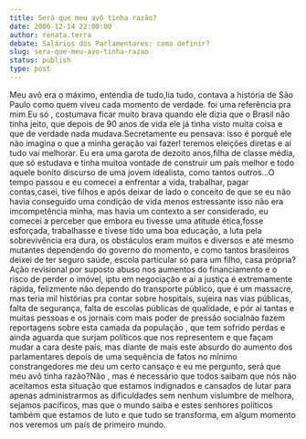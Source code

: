 ```yaml
---
title: Será que meu avô tinha razão?
date: 2006-12-14 22:00:00
author: renata.terra
debate: Salários dos Parlamentares: como definir?
slug: sera-que-meu-avo-tinha-razao
status: publish 
type: post
---
```


Meu avô era o máximo, entendia de tudo,lia tudo, contava a história de São Paulo como quem viveu cada momento de verdade. foi uma referência pra mim.Eu só , costumava ficar muito brava quando ele dizia que o Brasil nâo tinha jeito, que depois de 90 anos de vida ele já tinha visto muita coisa e que de verdade nada mudava.Secretamente eu pensava: isso é porquê ele não imagina o que a minha geração vai fazer! teremos eleições diretas e aí tudo vai melhorar. Eu era uma garota de dezoito anos,filha de classe média, que só estudava e tinha muitoa vontade de construir um país melhor e todo aquele bonito discurso de uma jovem idealista, como tantos outros...O tempo passou e eu comecei a enfrentar a vida, trabalhar, pagar contas,casei, tive filhos e após deixar de lado o conceito de que se eu não havia conseguido uma condição de vida menos estressante isso não era imcompetência minha, mas havia um contexto a ser considerado, eu comecei a perceber que embora eu tivesse uma atitude ética,fosse esforçada, trabalhasse e tivese tido uma boa educação, a luta pela sobrevivência era dura, os obstáculos eram muitos e diversos e até mesmo mutantes dependendo do governo do momento, e como tantos brasileiros deixei de ter seguro saúde, escola particular só para um filho, casa própria?Ação revisional por suposto abuso nos aumentos do financiamento e o risco de perder o imóvel, iptu em negociação e aí a justiça é extremamente rápida, felizmente não dependo do transporte público, que é um massacre, mas teria mil histórias pra contar sobre hospitais, sujeira nas vias públicas, falta de segurança, falta de escolas públicas de qualidade, e pór aí tantas e muitas pessoas e os jornais com mais poder de pressão socialnão fazem reportagens sobre esta camada da população , que tem sofrido perdas e ainda aguarda que surjam políticos que nos representem e que façam mudar a cara deste país, mas diante de mais este absurdo do aumento dos parlamentares depois de uma sequência de fatos no mínimo constrangedores me deu um certo cansaço e eu me pergunto, será que meu avô tinha razão?Não , mas é necessário que todos saibam que nós não aceitamos esta situação que estamos indignados e cansados de lutar para apenas administrarmos as dificuldades sem nenhum vislumbre de melhora, sejamos pacíficos, mas que o mundo saiba e estes senhores políticos também que estamos de luto e que tudo se transforma, em algum momento nos veremos um país de primeiro mundo.
